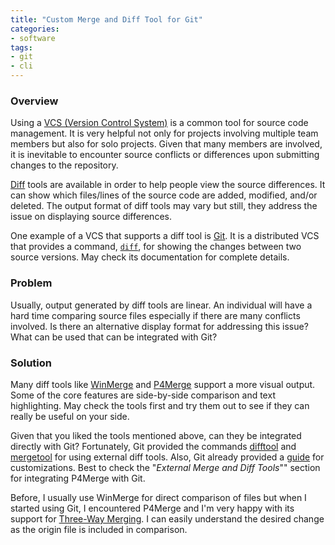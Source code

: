 ```yaml
---
title: "Custom Merge and Diff Tool for Git"
categories:
- software
tags:
- git
- cli
---
```


### Overview
Using a [VCS (Version Control System)][vcs] is a common tool for source code management. It is very helpful not only for projects involving multiple team members but also for solo projects. Given that many members are involved, it is inevitable to encounter source conflicts or differences upon submitting changes to the repository.

[Diff][diff] tools are available in order to help people view the source differences. It can show which files/lines of the source code are added, modified, and/or deleted. The output format of diff tools may vary but still, they address the issue on displaying source differences.

One example of a VCS that supports a diff tool is [Git][git]. It is a distributed VCS that provides a command, [```diff```][git-diff], for showing the changes between two source versions. May check its documentation for complete details.

### Problem
Usually, output generated by diff tools are linear. An individual will have a hard time comparing source files especially if there are many conflicts involved. Is there an alternative display format for addressing this issue? What can be used that can be integrated with Git?

### Solution
Many diff tools like [WinMerge][winmerge] and [P4Merge][p4merge] support a more visual output. Some of the core features are side-by-side comparison and text highlighting. May check the tools first and try them out to see if they can really be useful on your side.

Given that you liked the tools mentioned above, can they be integrated directly with Git? Fortunately, Git provided the commands [difftool][difftool] and [mergetool][mergetool] for using external diff tools. Also, Git already provided a [guide][git-config] for customizations. Best to check the "*External Merge and Diff Tools*"" section for integrating P4Merge with Git.

Before, I usually use WinMerge for direct comparison of files but when I started using Git, I encountered P4Merge and I'm very happy with its support for [Three-Way Merging][three-way]. I can easily understand the desired change as the origin file is included in comparison.


[git-config]: http://git-scm.com/book/en/v2/Customizing-Git-Git-Configuration
[vcs]: https://en.wikipedia.org/wiki/Revision_control
[diff]: https://en.wikipedia.org/wiki/Diff_utility
[git]: https://git-scm.com/
[git-diff]: http://git-scm.com/docs/git-diff
[winmerge]: http://winmerge.org/?lang=en
[p4merge]: http://www.perforce.com/product/components/perforce-visual-merge-and-diff-tools
[three-way]: https://en.wikipedia.org/wiki/Merge_(revision_control)#Three-way_merge
[mergetool]: http://git-scm.com/docs/git-mergetool
[difftool]: http://git-scm.com/docs/git-difftool

